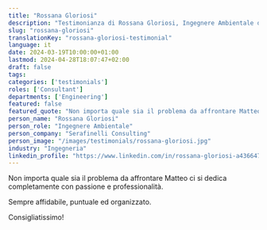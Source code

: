 ```yaml
---
title: "Rossana Gloriosi"
description: "Testimonianza di Rossana Gloriosi, Ingegnere Ambientale di Serafinelli Consulting"
slug: "rossana-gloriosi"
translationKey: "rossana-gloriosi-testimonial"
language: it
date: 2024-03-19T10:00:00+01:00
lastmod: 2024-04-28T18:07:47+02:00
draft: false
tags:
categories: ['testimonials']
roles: ['Consultant']
departments: ['Engineering']
featured: false
featured_quote: "Non importa quale sia il problema da affrontare Matteo ci si dedica completamente con passione e professionalità."
person_name: "Rossana Gloriosi"
person_role: "Ingegnere Ambientale"
person_company: "Serafinelli Consulting"
person_image: "/images/testimonials/rossana-gloriosi.jpg"
industry: "Ingegneria"
linkedin_profile: "https://www.linkedin.com/in/rossana-gloriosi-a4366472/"
---
```



Non importa quale sia il problema da affrontare Matteo ci si dedica completamente con passione e professionalità.

Sempre affidabile, puntuale ed organizzato.

Consigliatissimo!
